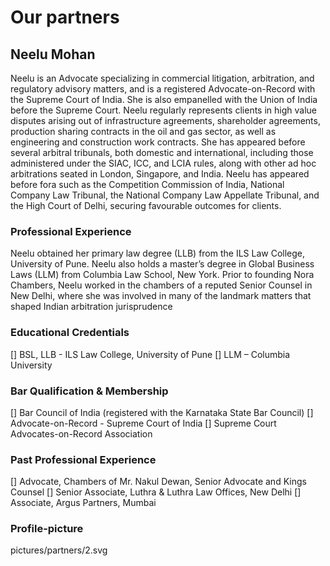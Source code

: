 # Our partners

## Neelu Mohan
Neelu is an Advocate specializing in commercial litigation, arbitration, and regulatory advisory matters, and is a registered Advocate-on-Record with the Supreme Court of India. She is also empanelled with the Union of India before the Supreme Court. Neelu regularly represents clients in high value disputes arising out of infrastructure agreements, shareholder agreements, production sharing contracts in the oil and gas sector, as well as engineering and construction work contracts. She has appeared before several arbitral tribunals, both domestic and international, including those administered under the SIAC, ICC, and LCIA rules, along with other ad hoc arbitrations seated in London, Singapore, and India. Neelu has appeared before fora such as the Competition Commission of India, National Company Law Tribunal, the National Company Law Appellate Tribunal, and the High Court of Delhi, securing favourable outcomes for clients.


### Professional Experience 
Neelu obtained her primary law degree (LLB) from the ILS Law College, University of Pune. Neelu also holds a master’s degree in Global Business Laws (LLM) from Columbia Law School, New York. Prior to founding Nora Chambers, Neelu worked in the chambers of a reputed Senior Counsel in New Delhi, where she was involved in many of the landmark matters that shaped Indian arbitration jurisprudence

### Educational Credentials 

[] BSL, LLB - ILS Law College, University of Pune
[] LLM – Columbia University 


### Bar Qualification & Membership

[] Bar Council of India (registered with the Karnataka State Bar Council)
[] Advocate-on-Record - Supreme Court of India
[] Supreme Court Advocates-on-Record Association

### Past Professional Experience
[] Advocate, Chambers of Mr. Nakul Dewan, Senior Advocate and Kings Counsel 
[] Senior Associate, Luthra & Luthra Law Offices, New Delhi 
[] Associate, Argus Partners, Mumbai

### Profile-picture
pictures/partners/2.svg